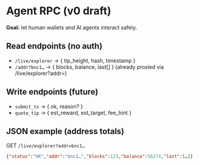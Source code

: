 # Agent RPC (v0 draft)

**Goal:** let human wallets *and* AI agents interact safely.

## Read endpoints (no auth)
- `/live/explorer` -> { tip_height, hash, timestamp }
- `/addr?bnc1…`    -> { blocks, balance, last[] }  (already proxied via /live/explorer?addr=)

## Write endpoints (future)
- `submit_tx` -> { ok, reason? }
- `quote_tip` -> { est_reward, est_target, fee_hint }

## JSON example (address totals)
GET `/live/explorer?addr=bnc1…`
```json
{"status":"OK","addr":"bnc1…","blocks":123,"balance":56274,"last":[…]}
```
